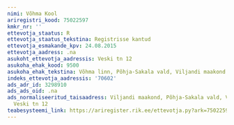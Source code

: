 ```yaml
---
nimi: Võhma Kool
ariregistri_kood: 75022597
kmkr_nr: ''
ettevotja_staatus: R
ettevotja_staatus_tekstina: Registrisse kantud
ettevotja_esmakande_kpv: 24.08.2015
ettevotja_aadress: .na
asukoht_ettevotja_aadressis: Veski tn 12
asukoha_ehak_kood: 9500
asukoha_ehak_tekstina: Võhma linn, Põhja-Sakala vald, Viljandi maakond
indeks_ettevotja_aadressis: '70602'
ads_adr_id: 3298910
ads_ads_oid: .na
ads_normaliseeritud_taisaadress: Viljandi maakond, Põhja-Sakala vald, Võhma linn,
  Veski tn 12
teabesysteemi_link: https://ariregister.rik.ee/ettevotja.py?ark=75022597&ref=rekvisiidid
---
```

